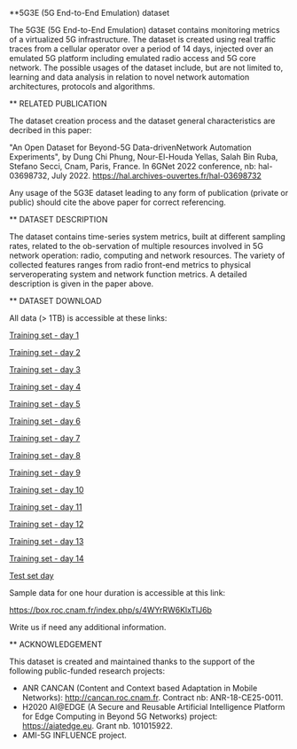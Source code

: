 **5G3E (5G End-to-End Emulation) dataset

The 5G3E (5G End-to-End Emulation) dataset contains monitoring metrics of a virtualized 5G infrastructure.
The dataset is created using real traffic traces from a cellular operator over a period of 14 days, injected over an emulated 5G platform including emulated radio access and 5G core network. The possible usages of the dataset include, but are not limited to, learning and data analysis in relation to novel network automation architectures, protocols and algorithms.


** RELATED PUBLICATION

The dataset creation process and the dataset general characteristics are decribed in this paper:

"An Open Dataset for Beyond-5G Data-drivenNetwork Automation Experiments", 
by Dung Chi Phung, Nour-El-Houda Yellas, Salah Bin Ruba, Stefano Secci, 
Cnam, Paris, France.
In 6GNet 2022 conference, nb: hal-03698732, July 2022. https://hal.archives-ouvertes.fr/hal-03698732
<!-- HAL report, nb: hal-03698732, July 2022. https://hal.archives-ouvertes.fr/hal-03698732]-->

Any usage of the 5G3E dataset leading to any form of publication (private or public) should cite the above paper for correct referencing.


** DATASET DESCRIPTION

The dataset contains time-series system metrics, built at different sampling rates, related to the ob-servation of multiple resources involved in 5G network operation: radio, computing and network resources. The variety of collected features  ranges  from  radio  front-end  metrics  to  physical  serveroperating system and network function metrics. A detailed description is given in the paper above.


** DATASET DOWNLOAD

All data (> 1TB) is accessible at these links: 

[Training set - day 1](https://box.roc.cnam.fr/index.php/s/Rca6HcleNsEpXMs)

[Training set - day 2](https://box.roc.cnam.fr/index.php/s/xVsqe3kUmUqpGEk)

[Training set - day 3](https://box.roc.cnam.fr/index.php/s/KoL7SeL3L9rmNNi)

[Training set - day 4](https://box.roc.cnam.fr/index.php/s/s8P7WyMvABZYu6W)

[Training set - day 5](https://box.roc.cnam.fr/index.php/s/BnUBehcQD4rouFr)

[Training set - day 6](https://box.roc.cnam.fr/index.php/s/OAdlU8fYvpYmgFj)

[Training set - day 7](https://box.roc.cnam.fr/index.php/s/pj308rDuDbxmTxK)

[Training set - day 8](https://box.roc.cnam.fr/index.php/s/LdJYLpB1FeKFidV)

[Training set - day 9](https://box.roc.cnam.fr/index.php/s/Z4r7Bqzc60kc5bH)

[Training set - day 10](https://box.roc.cnam.fr/index.php/s/MWDJ736eshMn1iN)

[Training set - day 11](https://box.roc.cnam.fr/index.php/s/hBn43oBUMx507Fq)

[Training set - day 12](https://box.roc.cnam.fr/index.php/s/PVlEbwj7eUNZtws)

[Training set - day 13](https://box.roc.cnam.fr/index.php/s/0CFhDxYkV7BhV1o)

[Training set - day 14](https://box.roc.cnam.fr/index.php/s/9LvDQ1VVevnHf9a)

[Test set day](https://box.roc.cnam.fr/index.php/s/jB6vWkmSqWixOm6)


Sample data for one hour duration is accessible at this link:

https://box.roc.cnam.fr/index.php/s/4WYrRW6KlxTlJ6b


Write us if need any additional information.

** ACKNOWLEDGEMENT

This dataset is created and maintained thanks to the support of the following public-funded research projects:

- ANR CANCAN (Content and Context based Adaptation in Mobile Networks): http://cancan.roc.cnam.fr. Contract nb: ANR-18-CE25-0011.
- H2020 AI@EDGE (A Secure and Reusable Artificial Intelligence Platform for Edge Computing in Beyond 5G Networks) project: https://aiatedge.eu. Grant nb. 101015922.
- AMI-5G INFLUENCE project.

